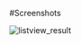 #Screenshots

![listview_result](https://user-images.githubusercontent.com/31694207/52164621-9485ec00-2737-11e9-8b6a-2ab8dcc5d8a4.png)
